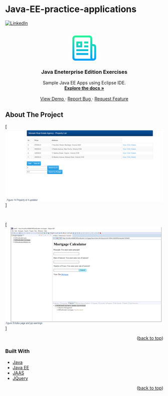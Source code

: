 # Java-EE-practice-applications

<div id="top"></div>

[![LinkedIn][linkedin-shield]][linkedin-url]



<!-- PROJECT LOGO -->
<br />
<div align="center">
  <a href="https://github.com/KP-MIT/Java-EE-practice-applications">
    <img src="images/logo.png" alt="Logo" width="80" height="80">
  </a>

<h3 align="center"> Java Eneterprise Edition Exercises </h3>

  <p align="center">
    Sample Java EE Apps using Eclipse IDE.
    <br />
    <a href="https://github.com/KP-MIT/Java-EE-practice-applications"><strong> Explore the docs »</strong></a>
    <br />
    <br />
    <a href="https://github.com/KP-MIT/Java-EE-practice-applications"> View Demo </a>
    ·
    <a href="https://github.com/KP-MIT/Java-EE-practice-applications"> Report Bug </a>
    ·
    <a href="https://github.com/KP-MIT/Java-EE-practice-applications"> Request Feature </a>
  </p>
</div>

<!-- ABOUT THE PROJECT -->
## About The Project

[![Product Name Java Enterprise Application Week 3][product-screenshot]]

</br>

[![Product Name Java Enterprise Application Week 5][product-screenshot2]]

<p align="right">(<a href="#top">back to top</a>)</p>



### Built With

* [Java](https://vuejs.org/)
* [Java EE](https://vuejs.org/)
* [JAAS](https://getbootstrap.com)
* [JQuery](https://jquery.com)

<p align="right">(<a href="#top">back to top</a>)</p>



<!-- MARKDOWN LINKS & IMAGES -->
<!-- https://www.markdownguide.org/basic-syntax/#reference-style-links -->
[linkedin-shield]: https://img.shields.io/badge/-LinkedIn-black.svg?style=for-the-badge&logo=linkedin&colorB=555
[linkedin-url]: https://linkedin.com/in/developer-kartik-pathak/
[product-screenshot]: images/java-ee-1.png
[product-screenshot2]: images/java-ee-2.png

